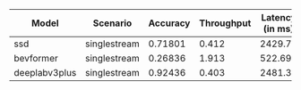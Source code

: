 | Model         | Scenario     |   Accuracy |   Throughput |   Latency (in ms) |
|---------------|--------------|------------|--------------|-------------------|
| ssd           | singlestream |    0.71801 |        0.412 |           2429.74 |
| bevformer     | singlestream |    0.26836 |        1.913 |            522.69 |
| deeplabv3plus | singlestream |    0.92436 |        0.403 |           2481.3  |